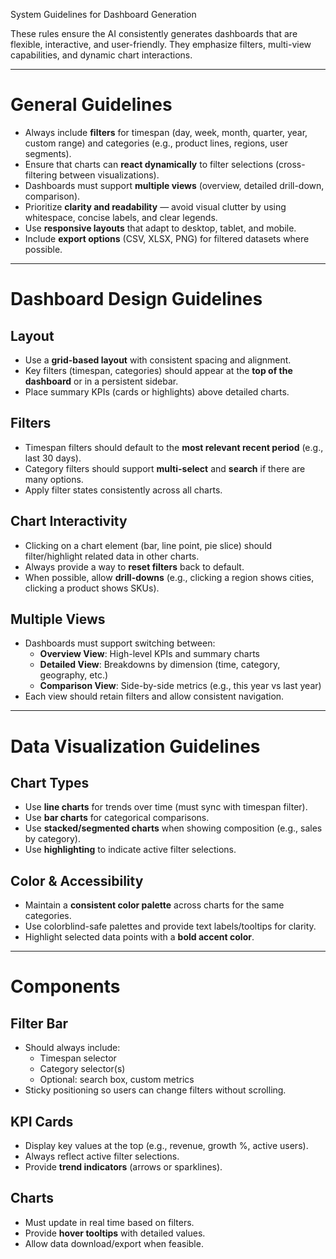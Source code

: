 System Guidelines for Dashboard Generation

These rules ensure the AI consistently generates dashboards that are flexible, interactive, and user-friendly.
They emphasize filters, multi-view capabilities, and dynamic chart interactions.

--------------

# General Guidelines

* Always include **filters** for timespan (day, week, month, quarter, year, custom range) and categories (e.g., product lines, regions, user segments).
* Ensure that charts can **react dynamically** to filter selections (cross-filtering between visualizations).
* Dashboards must support **multiple views** (overview, detailed drill-down, comparison).
* Prioritize **clarity and readability** — avoid visual clutter by using whitespace, concise labels, and clear legends.
* Use **responsive layouts** that adapt to desktop, tablet, and mobile.
* Include **export options** (CSV, XLSX, PNG) for filtered datasets where possible.

--------------

# Dashboard Design Guidelines

## Layout
* Use a **grid-based layout** with consistent spacing and alignment.
* Key filters (timespan, categories) should appear at the **top of the dashboard** or in a persistent sidebar.
* Place summary KPIs (cards or highlights) above detailed charts.

## Filters
* Timespan filters should default to the **most relevant recent period** (e.g., last 30 days).
* Category filters should support **multi-select** and **search** if there are many options.
* Apply filter states consistently across all charts.

## Chart Interactivity
* Clicking on a chart element (bar, line point, pie slice) should filter/highlight related data in other charts.
* Always provide a way to **reset filters** back to default.
* When possible, allow **drill-downs** (e.g., clicking a region shows cities, clicking a product shows SKUs).

## Multiple Views
* Dashboards must support switching between:
  * **Overview View**: High-level KPIs and summary charts
  * **Detailed View**: Breakdowns by dimension (time, category, geography, etc.)
  * **Comparison View**: Side-by-side metrics (e.g., this year vs last year)
* Each view should retain filters and allow consistent navigation.

--------------

# Data Visualization Guidelines

## Chart Types
* Use **line charts** for trends over time (must sync with timespan filter).
* Use **bar charts** for categorical comparisons.
* Use **stacked/segmented charts** when showing composition (e.g., sales by category).
* Use **highlighting** to indicate active filter selections.

## Color & Accessibility
* Maintain a **consistent color palette** across charts for the same categories.
* Use colorblind-safe palettes and provide text labels/tooltips for clarity.
* Highlight selected data points with a **bold accent color**.

--------------

# Components

## Filter Bar
* Should always include:
  * Timespan selector
  * Category selector(s)
  * Optional: search box, custom metrics
* Sticky positioning so users can change filters without scrolling.

## KPI Cards
* Display key values at the top (e.g., revenue, growth %, active users).
* Always reflect active filter selections.
* Provide **trend indicators** (arrows or sparklines).

## Charts
* Must update in real time based on filters.
* Provide **hover tooltips** with detailed values.
* Allow data download/export when feasible.
